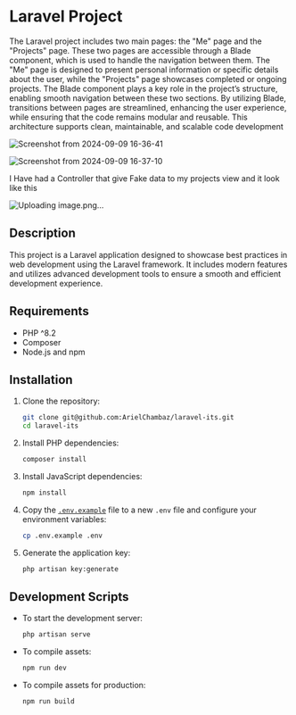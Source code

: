 # Laravel Project

The Laravel project includes two main pages: the "Me" page and the "Projects" page. These two pages are accessible through a Blade component, which is used to handle the navigation between them. The "Me" page is designed to present personal information or specific details about the user, while the "Projects" page showcases completed or ongoing projects. The Blade component plays a key role in the project’s structure, enabling smooth navigation between these two sections. By utilizing Blade, transitions between pages are streamlined, enhancing the user experience, while ensuring that the code remains modular and reusable. This architecture supports clean, maintainable, and scalable code development

![Screenshot from 2024-09-09 16-36-41](https://github.com/user-attachments/assets/381627a1-21a2-411b-bc0b-d9c034ecc685)

![Screenshot from 2024-09-09 16-37-10](https://github.com/user-attachments/assets/d74d636b-c232-4698-8eff-566b51414f70)

I Have had a Controller that give Fake data to my projects view and it look like this

![Uploading image.png…]()


## Description

This project is a Laravel application designed to showcase best practices in web development using the Laravel framework. It includes modern features and utilizes advanced development tools to ensure a smooth and efficient development experience.

## Requirements

- PHP ^8.2
- Composer
- Node.js and npm

## Installation

1. Clone the repository:
    ```sh
    git clone git@github.com:ArielChambaz/laravel-its.git
    cd laravel-its
    ```

2. Install PHP dependencies:
    ```sh
    composer install
    ```

3. Install JavaScript dependencies:
    ```sh
    npm install
    ```

4. Copy the [`.env.example`](.env.example) file to a new `.env` file and configure your environment variables:
    ```sh
    cp .env.example .env
    ```

5. Generate the application key:
    ```sh
    php artisan key:generate
    ```

## Development Scripts

- To start the development server:
    ```sh
    php artisan serve
    ```

- To compile assets:
    ```sh
    npm run dev
    ```

- To compile assets for production:
    ```sh
    npm run build
    ```
